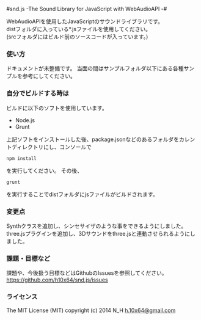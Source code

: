 #snd.js -The Sound Library for JavaScript with WebAudioAPI -#

WebAudioAPIを使用したJavaScriptのサウンドライブラリです。  
distフォルダに入っている*.jsファイルを使用してください。  
(srcフォルダにはビルド前のソースコードが入っています。)  

### 使い方

ドキュメントが未整備です。
当面の間はサンプルフォルダ以下にある各種サンプルを参考にしてください。

### 自分でビルドする時は

ビルドに以下のソフトを使用しています。  

* Node.js
* Grunt

上記ソフトをインストールした後、package.jsonなどのあるフォルダをカレントディレクトリにし、コンソールで

    npm install

を実行してください。
その後、

    grunt

を実行することでdistフォルダにjsファイルがビルドされます。

### 変更点

Synthクラスを追加し、シンセサイザのような事をできるようにしました。
three.jsプラグインを追加し、3Dサウンドをthree.jsと連動させられるようにしました。

### 課題・目標など

課題や、今後扱う目標などはGithubのIssuesを参照してください。  
<https://github.com/h10x64/snd.js/issues>

### ライセンス

The MIT License (MIT)
copyright (c) 2014 N_H <h.10x64@gmail.com>

